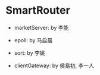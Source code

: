 # SmartRouter


- marketServer: by 李能

- epoll: by 马启晨

- sort: by 李姚

- clientGateway: by 侯易初, 李一人
